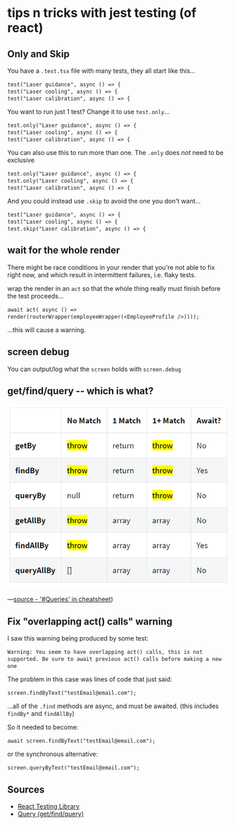# tips n tricks with jest testing (of react)

## Only and Skip

You have a `.test.tsx` file with many tests, they all start like this...

	test("Laser guidance", async () => {
	test("Laser cooling", async () => {
	test("Laser calibration", async () => {


You want to run just 1 test? Change it to use `test.only`...

	test.only("Laser guidance", async () => {
	test("Laser cooling", async () => {
	test("Laser calibration", async () => {

You can also use this to run more than one. The `.only` does *not* need to be exclusive

	test.only("Laser guidance", async () => {
	test.only("Laser cooling", async () => {
	test("Laser calibration", async () => {


And you could instead use `.skip` to avoid the one you don't want...

	test("Laser guidance", async () => {
	test("Laser cooling", async () => {
	test.skip("Laser calibration", async () => {


## wait for the whole render

There might be race conditions in your render that you're not able to fix right now, and which result in intermittent failures, i.e. flaky tests.

wrap the render in an `act` so that the whole thing really must finish before the test proceeds...

	await act( async () =>  render(routerWrapper(employeeWrapper(<EmployeeProfile />))));

...this will cause a warning.


## screen debug

You can output/log what the `screen` holds with `screen.debug`



## get/find/query -- which is what?

![Get/Find/Query in cheat sheet](get_find_query_cheatsheet.png)

&mdash;[source - '#Queries' in cheatsheet](https://testing-library.com/docs/react-testing-library/cheatsheet#queries))



## Fix "overlapping act() calls" warning

I saw this warning being produced by some test:

	Warning: You seem to have overlapping act() calls, this is not supported. Be sure to await previous act() calls before making a new one


The problem in this case was lines of code that just said:


	screen.findByText("testEmail@email.com");

...all of the `.find` methods are async, and must be awaited. (this includes `findBy*` and `findAllBy`)

So it needed to become:

	await screen.findByText("testEmail@email.com");

or the synchronous alternative:

	screen.queryByText("testEmail@email.com");



## Sources

- [React Testing Library](https://testing-library.com/docs/react-testing-library/intro/)
- [Query (get/find/query)](https://testing-library.com/docs/react-testing-library/cheatsheet#queries)

